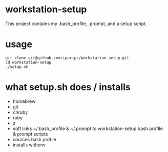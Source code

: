 workstation-setup
=================

This project contains my .bash_profile, .prompt, and a setup script.

usage
=====

```
git clone git@github.com:iparips/workstation-setup.git
cd workstation-setup
./setup.sh
```

what setup.sh does / installs
=======================

- homebrew
- git
- chruby
- ruby
- z
- soft links ~/.bash_profile & ~/.prompt to workstation-setup bash profile & prompt scripts
- sources bash profile
- installs withenv


